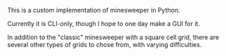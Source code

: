 This is a custom implementation of minesweeper in Python.

Currently it is CLI-only, though I hope to one day make a GUI for it.

In addition to the "classic" minesweeper with a square cell grid, there are
several other types of grids to chose from, with varying difficulties.